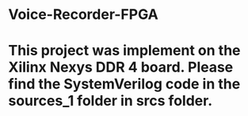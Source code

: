 # Voice-Recorder-FPGA
# This project was implement on the Xilinx Nexys DDR 4 board. Please find the SystemVerilog code in the sources_1 folder in srcs folder. 

